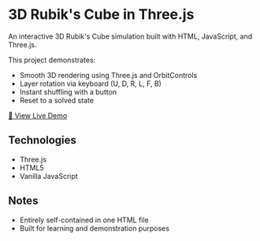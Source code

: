 # 3D Rubik's Cube in Three.js

An interactive 3D Rubik's Cube simulation built with HTML, JavaScript, and Three.js.

This project demonstrates:
- Smooth 3D rendering using Three.js and OrbitControls
- Layer rotation via keyboard (U, D, R, L, F, B)
- Instant shuffling with a button
- Reset to a solved state

[🔗 View Live Demo](https://ethankotzer.github.io/Rubiks-Cube/)

## Technologies
- Three.js
- HTML5
- Vanilla JavaScript

## Notes
- Entirely self-contained in one HTML file
- Built for learning and demonstration purposes
